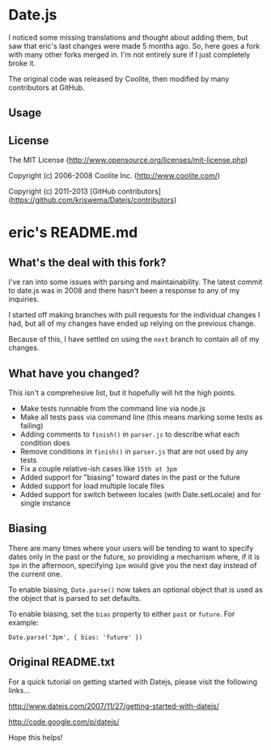 # Date.js #
I noticed some missing translations and thought about adding them, but saw that eric's last changes were made 5 months ago. So, here goes a fork with many other forks merged in. I'm not entirely sure if I just completely broke it.

The original code was released by Coolite, then modified by many contributors at GitHub.

## Usage ##

## License ##
The MIT License (http://www.opensource.org/licenses/mit-license.php)

Copyright (c) 2006-2008 Coolite Inc. (http://www.coolite.com/)

Copyright (c) 2011-2013 [GitHub contributors] (https://github.com/kriswema/Datejs/contributors)

# eric's README.md #

## What's the deal with this fork? ##

I've ran into some issues with parsing and maintainability. The latest commit
to date.js was in 2008 and there hasn't been a response to any of my inquiries.

I started off making branches with pull requests for the individual changes I
had, but all of my changes have ended up relying on the previous change.

Because of this, I have settled on using the `next` branch to contain all of
my changes.


## What have you changed? ##

This isn't a comprehesive list, but it hopefully will hit the high points.

* Make tests runnable from the command line via node.js
* Make all tests pass via command line (this means marking some tests as failing)
* Adding comments to `finish()` in `parser.js` to describe what each condition does
* Remove conditions in `finish()` in `parser.js` that are not used by any tests
* Fix a couple relative-ish cases like `15th at 3pm`
* Added support for "biasing" toward dates in the past or the future
* Added support for load multiple locale files
* Added support for switch between locales (with Date.setLocale) and for single instance

## Biasing ##

There are many times where your users will be tending to want to specify dates
only in the past or the future, so providing a mechanism where, if it is
`3pm` in the afternoon, specifying `1pm` would give you the next day instead
of the current one.

To enable biasing, `Date.parse()` now takes an optional object that is used
as the object that is parsed to set defaults.

To enable biasing, set the `bias` property to either `past` or `future`. For
example:

    Date.parse('3pm', { bias: 'future' })


## Original README.txt ##

For a quick tutorial on getting started with Datejs, please visit the following links...

http://www.datejs.com/2007/11/27/getting-started-with-datejs/

http://code.google.com/p/datejs/

Hope this helps!
